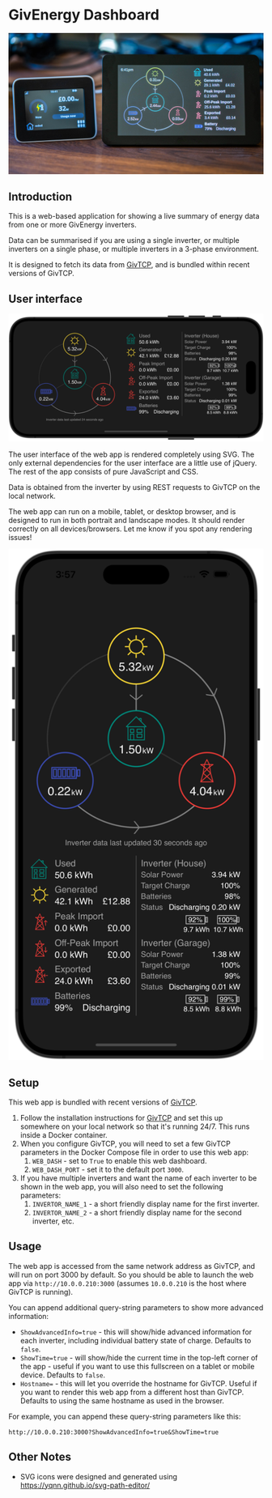 # GivEnergy Dashboard

![](graphics/ReadMe-1.jpg)

## Introduction

This is a web-based application for showing a live summary of energy data from one or more GivEnergy inverters.

Data can be summarised if you are using a single inverter, or multiple inverters on a single phase, or multiple inverters
in a 3-phase environment.

It is designed to fetch its data from [GivTCP](https://github.com/britkat1980/giv_tcp), and is bundled within
recent versions of GivTCP.

## User interface

![Landscape example](graphics/ReadMe-Landscape.png)

The user interface of the web app is rendered completely using SVG. The only external dependencies for the user interface
are a little use of jQuery. The rest of the app consists of pure JavaScript and CSS.

Data is obtained from the inverter by using REST requests to GivTCP on the local network.

The web app can run on a mobile, tablet, or desktop browser, and is designed to run in both portrait and landscape modes. 
It should render correctly on all devices/browsers. Let me know if you spot any rendering issues!

![Portait example](graphics/ReadMe-Portrait.png)

## Setup

This web app is bundled with recent versions of [GivTCP](https://github.com/britkat1980/giv_tcp).

1. Follow the installation instructions for [GivTCP](https://github.com/GivEnergy/giv_tcp) and set this up somewhere on 
   your local network so that it's running 24/7. This runs inside a Docker container.
2. When you configure GivTCP, you will need to set a few GivTCP parameters in the Docker Compose file in order to
   use this web app:
    1. `WEB_DASH` - set to `True` to enable this web dashboard.
    2. `WEB_DASH_PORT` - set it to the default port `3000`.
3. If you have multiple inverters and want the name of each inverter to be shown in the web app, you will also need to set 
   the following parameters:
    1. `INVERTOR_NAME_1` - a short friendly display name for the first inverter.
    2. `INVERTOR_NAME_2` - a short friendly display name for the second inverter, etc.

## Usage

The web app is accessed from the same network address as GivTCP, and will run on port 3000 by default. So you should be
able to launch the web app via `http://10.0.0.210:3000` (assumes `10.0.0.210` is the host where GivTCP is running).

You can append additional query-string parameters to show more advanced information:

- `ShowAdvancedInfo=true` - this will show/hide advanced information for each inverter, including individual battery state of charge.
  Defaults to `false`.
- `ShowTime=true` - will show/hide the current time in the top-left corner of the app - useful if you want to use this fullscreen
  on a tablet or mobile device.
  Defaults to `false`.
- `Hostname=` - this will let you override the hostname for GivTCP. Useful if you want to render this web app from a 
  different host than GivTCP. Defaults to using the same hostname as used in the browser.

For example, you can append these query-string parameters like this:

```
http://10.0.0.210:3000?ShowAdvancedInfo=true&ShowTime=true
```

## Other Notes

- SVG icons were designed and generated using https://yqnn.github.io/svg-path-editor/